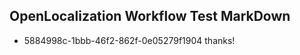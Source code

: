 ## OpenLocalization Workflow Test MarkDown
* 5884998c-1bbb-46f2-862f-0e05279f1904 thanks!

<!--HONumber=Aug16_HO4-->


